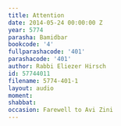 ```yaml
---
title: Attention
date: 2014-05-24 00:00:00 Z
year: 5774
parasha: Bamidbar
bookcode: '4'
fullparashacode: '401'
parashacode: '401'
author: Rabbi Eliezer Hirsch
id: 57744011
filename: 5774-401-1
layout: audio
moment: 
shabbat: 
occasion: Farewell to Avi Zini
---
```


